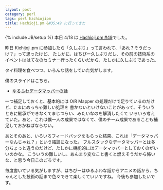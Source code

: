 ```yaml
---
layout: post
category: perl
tags: perl hachiojipm
title: Hachioji.pm &#35;49 に行ってきた 
---
```

{% include JB/setup %}
本日 4/18 は [Hachioji.pm #49](https://atnd.org/events/64891)でした。

昨日 Kichijoji.pm に参加したら「久しぶり」って言われて、「あれ？そうだっけ？」って思ったけど、
たしかに、はちぴー久しぶりだし、その前の技術系のイベントは[はてなのセミナー行った](http://tsucchi.github.io/event/2015/02/09/hatena-engineer-seminar-4)くらいだから、たしかに久しぶりであった。

タイ料理を食べつつ、いろんな話をしていた気がします。

僕のスライドはこちら。

+ [ゆるふわデータマッパーの話](http://tsucchi.github.io/slides/hachip/49/#/title)

一つ補足しておくと、基本的には O/R Mapper の処理だけで足りているのだけど、たまにめっちゃ難しい処理を
書かないといけないことがあって、そういうときに継承ができなくてまじつらい、みたいなのを解消したくて
いろいろ考えていた。あと、これは僕一人の成果ではなくて、僕のチーム成果であることも補足しておかねばならない。

あとそのあと、いろいろフィードバックをもらった結果、これは「データマッパーなんじゃね？」という結論になった。
フルスタックなデータマッパーとは多分ちょっと違うのだけど、たしかに機能的にはデータマッパーとしておくのがいいのかな。
こういうの難しいし、あんまり変なこと書くと燃えそうだから怖いな、と思う今日このごろです。

毎度書いている気がしますが、はちぴーはゆるふわな話からアニメの話から、ちゃんとした技術の話まで色々できて楽しくていいですね。
今後も参加したいです。
